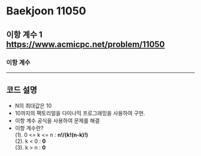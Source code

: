 Baekjoon 11050
=============
이항 계수 1  <https://www.acmicpc.net/problem/11050>
---------------
### 이항 계수
- - -
## 코드 설명
- N의 최대값은 10
- 10까지의 팩토리얼을 다이나믹 프로그래밍을 사용하여 구현.
- 이항 계수 공식을 사용하여 문제를 해결
- 이항 계수란?  
(1). 0 <= k <= n : <b>n!/(k!(n-k)!) </b>  
(2). k < 0 : <b>0</b>  
(3). k > n : <b>0</b>

